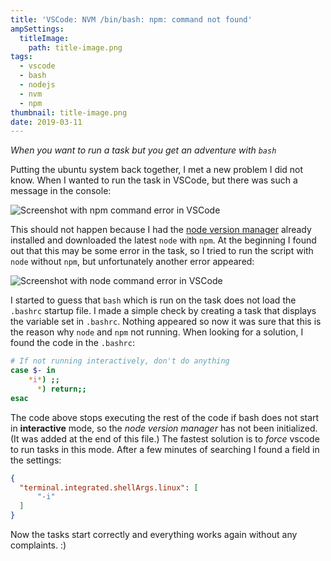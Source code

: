 ```yaml
---
title: 'VSCode: NVM /bin/bash: npm: command not found'
ampSettings:
  titleImage:
    path: title-image.png
tags:
  - vscode
  - bash
  - nodejs
  - nvm
  - npm
thumbnail: title-image.png
date: 2019-03-11
---
```

*When you want to run a task but you get an adventure with `bash`*
<!-- more -->

Putting the ubuntu system back together, I met a new problem I did not know. When I wanted to run the task in VSCode, but there was such a message in the console:

![Screenshot with npm command error in VSCode][screenshot-npm-command]

This should not happen because I had the [node version manager][nvm-github] already installed and downloaded the latest `node` with `npm`.
At the beginning I found out that this may be some error in the task, so I tried to run the script with `node` without `npm`, but unfortunately another error appeared:

![Screenshot with node command error in VSCode][screenshot-node-command]

I started to guess that `bash` which is run on the task does not load the `.bashrc` startup file. I made a simple check by creating a task that displays the variable set in `.bashrc`. Nothing appeared so now it was sure that this is the reason why `node` and `npm` not running. When looking for a solution, I found the code in the `.bashrc`:

```bash
# If not running interactively, don't do anything
case $- in
    *i*) ;;
      *) return;;
esac
```

The code above stops executing the rest of the code if bash does not start in **interactive** mode, so the *node version manager* has not been initialized. (It was added at the end of this file.)
The fastest solution is to *force* vscode to run tasks in this mode. After a few minutes of searching I found a field in the settings:

```json
{
  "terminal.integrated.shellArgs.linux": [
      "-i"
  ]
}
```

Now the tasks start correctly and everything works again without any complaints. :)

[nvm-github]: https://github.com/creationix/nvm
[screenshot-npm-command]: screenshot-npm-command-not-found.png
[screenshot-node-command]: screenshot-node-no-such-file-or-directory.png